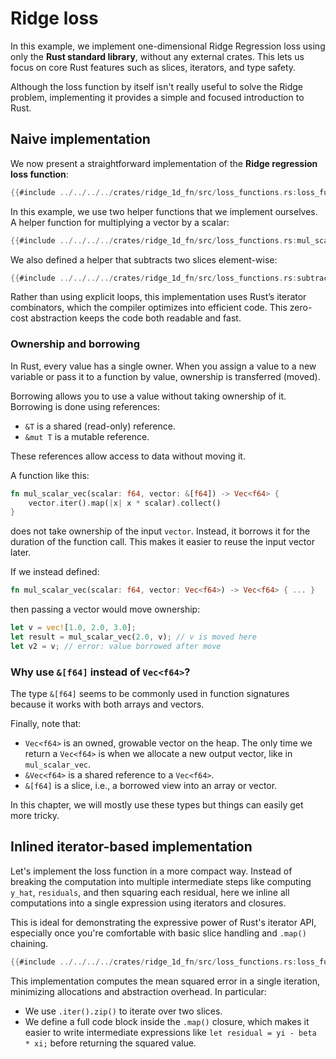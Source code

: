 # Ridge loss

In this example, we implement one-dimensional Ridge Regression loss using only the **Rust standard library**, without any external crates. This lets us focus on core Rust features such as slices, iterators, and type safety.

Although the loss function by itself isn't really useful to solve the Ridge problem, implementing it provides a simple and focused introduction to Rust.

## Naive implementation

We now present a straightforward implementation of the **Ridge regression loss function**:

```rust
{{#include ../../../../crates/ridge_1d_fn/src/loss_functions.rs:loss_function_naive}}
```

In this example, we use two helper functions that we implement ourselves. A helper function for multiplying a vector by a scalar:

```rust
{{#include ../../../../crates/ridge_1d_fn/src/loss_functions.rs:mul_scalar_vec}}
```

We also defined a helper that subtracts two slices element-wise:

```rust
{{#include ../../../../crates/ridge_1d_fn/src/loss_functions.rs:subtract_vectors}}
```

Rather than using explicit loops, this implementation uses Rust’s iterator combinators, which the compiler optimizes into efficient code. This zero-cost abstraction keeps the code both readable and fast.

### Ownership and borrowing

In Rust, every value has a single owner. When you assign a value to a new variable or pass it to a function by value, ownership is transferred (moved).

Borrowing allows you to use a value without taking ownership of it. Borrowing is done using references:

- `&T` is a shared (read-only) reference.
- `&mut T` is a mutable reference.

These references allow access to data without moving it.

A function like this:

```rust
fn mul_scalar_vec(scalar: f64, vector: &[f64]) -> Vec<f64> {
    vector.iter().map(|x| x * scalar).collect()
}
```

does not take ownership of the input `vector`. Instead, it borrows it for the duration of the function call. This makes it easier to reuse the input vector later.

If we instead defined:

```rust
fn mul_scalar_vec(scalar: f64, vector: Vec<f64>) -> Vec<f64> { ... }
```

then passing a vector would move ownership:

```rust
let v = vec![1.0, 2.0, 3.0];
let result = mul_scalar_vec(2.0, v); // v is moved here
let v2 = v; // error: value borrowed after move
```

### Why use `&[f64]` instead of `Vec<f64>`? 

The type `&[f64]` seems to be commonly used in function signatures because it works with both arrays and vectors.

Finally, note that:

- `Vec<f64>` is an owned, growable vector on the heap. The only time we return a `Vec<f64>` is when we allocate a new output vector, like in `mul_scalar_vec`.
- `&Vec<f64>` is a shared reference to a `Vec<f64>`.
- `&[f64]` is a slice, i.e., a borrowed view into an array or vector.

In this chapter, we will mostly use these types but things can easily get more tricky.

## Inlined iterator-based implementation

Let's implement the loss function in a more compact way. Instead of breaking the computation into multiple intermediate steps like computing `y_hat`, `residuals`, and then squaring each residual, here we inline all computations into a single expression using iterators and closures.

This is ideal for demonstrating the expressive power of Rust's iterator API, especially once you're comfortable with basic slice handling and `.map()` chaining.

```rust
{{#include ../../../../crates/ridge_1d_fn/src/loss_functions.rs:loss_function_line}}
```

This implementation computes the mean squared error in a single iteration, minimizing allocations and abstraction overhead. In particular:
* We use `.iter().zip()` to iterate over two slices.
* We define a full code block inside the `.map()` closure, which makes it easier to write intermediate expressions like `let residual = yi - beta * xi;` before returning the squared value.
